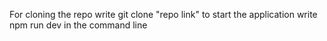 For cloning the repo write git clone "repo link"
to start the application write npm run dev in the command line

